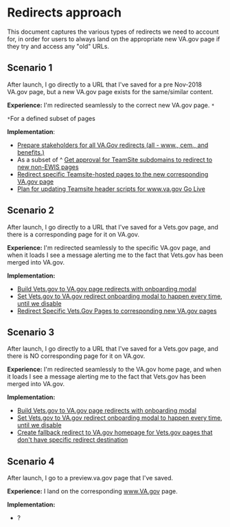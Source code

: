 # Redirects approach
This document captures the various types of redirects we need to account for, in order for users to always land on the appropriate new VA.gov page if they try and access any "old" URLs.

## Scenario 1
After launch, I go directly to a URL that I've saved for a pre Nov-2018 VA.gov page, but a new VA.gov page exists for the same/similar content.

**Experience:** I'm redirected seamlessly to the correct new VA.gov page. `*`

`*`For a defined subset of pages

**Implementation**: 
- [Prepare stakeholders for all VA.Gov redirects (all - www., cem., and benefits.)]()
- As a subset of ^ [Get approval for TeamSite subdomains to redirect to new non-EWIS pages]()
- [Redirect specific Teamsite-hosted pages to the new corresponding VA.gov page]()
- [Plan for updating Teamsite header scripts for www.va.gov Go Live]()

## Scenario 2
After launch, I go directly to a URL that I've saved for a Vets.gov page, and there is a corresponding page for it on VA.gov.

**Experience:** I'm redirected seamlessly to the specific VA.gov page, and when it loads I see a message alerting me to the fact that Vets.gov has been merged into VA.gov. 

**Implementation:**
- [Build Vets.gov to VA.gov page redirects with onboarding modal]()
- [Set Vets.gov to VA.gov redirect onboarding modal to happen every time, until we disable]()
- [Redirect Specific Vets.Gov Pages to corresponding new VA.gov pages]()

## Scenario 3
After launch, I go directly to a URL that I've saved for a Vets.gov page, and there is NO corresponding page for it on VA.gov.

**Experience:** I'm redirected seamlessly to the VA.gov home page, and when it loads I see a message alerting me to the fact that Vets.gov has been merged into VA.gov.

**Implementation:**
- [Build Vets.gov to VA.gov page redirects with onboarding modal]()
- [Set Vets.gov to VA.gov redirect onboarding modal to happen every time, until we disable]()
- [Create fallback redirect to VA.gov homepage for Vets.gov pages that don't have specific redirect destination]()


## Scenario 4
After launch, I go to a preview.va.gov page that I've saved.

**Experience:** I land on the corresponding www.VA.gov page.

**Implementation:**
- ?
